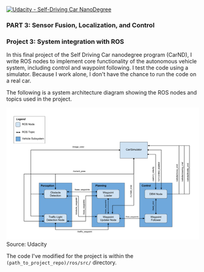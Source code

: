 [![Udacity - Self-Driving Car NanoDegree](https://s3.amazonaws.com/udacity-sdc/github/shield-carnd.svg)](http://www.udacity.com/drive)
### PART 3: Sensor Fusion, Localization, and Control
### Project 3: System integration with ROS

In this final project of the Self Driving Car nanodegree program (CarND), I write ROS nodes to implement core functionality of the autonomous vehicle system, including control and waypoint following. I test the code using a simulator. Because I work alone, I don't have the chance to run the code on a real car.

The following is a system architecture diagram showing the ROS nodes and topics used in the project.

![](imgs/final-project-ros-graph-v2.png) 
Source: Udacity

 The code I've modified for the project is within the `(path_to_project_repo)/ros/src/` directory.
